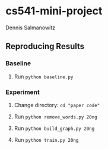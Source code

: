 # cs541-mini-project

Dennis Salmanowitz

## Reproducing Results

### Baseline

1. Run `python baseline.py`

### Experiment

1. Change directory: `cd "paper code"`

2. Run `python remove_words.py 20ng`

3. Run `python build_graph.py 20ng`

4. Run `python train.py 20ng`
